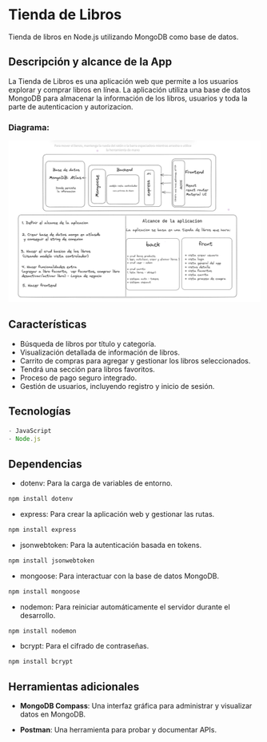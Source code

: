 
# Tienda de Libros

 Tienda de libros en Node.js utilizando MongoDB como base de datos.

## Descripción y alcance de la App

La Tienda de Libros es una aplicación web que permite a los usuarios explorar y comprar libros en línea. La aplicación utiliza una base de datos MongoDB para almacenar la información de los libros, usuarios y toda la parte de autenticacion y autorizacion.

### Diagrama:

![proyect](assets/proyect.jpg)


## Características

- Búsqueda de libros por título y categoría.
- Visualización detallada de información de libros.
- Carrito de compras para agregar y gestionar los libros seleccionados.
- Tendrá una sección para libros favoritos.
- Proceso de pago seguro integrado.
- Gestión de usuarios, incluyendo registro y inicio de sesión.

## Tecnologías
```javascript
- JavaScript
- Node.js
```
## Dependencias

- dotenv: Para la carga de variables de entorno.
```javascript
npm install dotenv
```
- express: Para crear la aplicación web y gestionar las rutas.
```javascript
npm install express
```
- jsonwebtoken: Para la autenticación basada en tokens.
```javascript
npm install jsonwebtoken
```
- mongoose: Para interactuar con la base de datos MongoDB.
```javascript
npm install mongoose
```
- nodemon: Para reiniciar automáticamente el servidor durante el desarrollo.
```javascript
npm install nodemon 
```
- bcrypt: Para el cifrado de contraseñas.
```javascript
npm install bcrypt
```

## Herramientas adicionales

- **MongoDB Compass**: Una interfaz gráfica para administrar y visualizar datos en MongoDB.

- **Postman**: Una herramienta para probar y documentar APIs.


